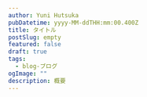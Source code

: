```yaml
---
author: Yuni Hutsuka
pubDatetime: yyyy-MM-ddTHH:mm:00.400Z
title: タイトル
postSlug: empty
featured: false
draft: true
tags:
  - blog-ブログ
ogImage: ""
description: 概要
---
```

